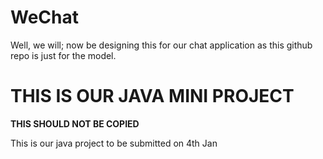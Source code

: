 # WeChat
Well, we will; now be designing this for our chat application as this github repo is just for the model.

# THIS IS OUR JAVA MINI PROJECT
<b>THIS SHOULD NOT BE COPIED</b> 

<p>This is our java project to be submitted on 4th Jan</p>
